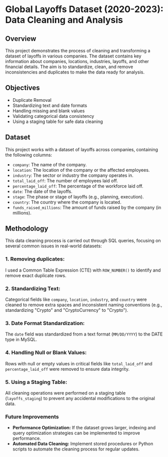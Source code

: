 # Global Layoffs Dataset (2020-2023): Data Cleaning and Analysis

## Overview
This project demonstrates the process of cleaning and transforming a dataset of layoffs in various companies. The dataset contains key information about companies, locations, industries, layoffs, and other financial details. The aim is to standardize, clean, and remove inconsistencies and duplicates to make the data ready for analysis.

## Objectives
- Duplicate Removal
- Standardizing text and date formats
- Handling missing and blank values
- Validating categorical data consistency
- Using a staging table for safe data cleaning

## Dataset
This project works with a dataset of layoffs across companies, containing the following columns:
- `company`: The name of the company.
- `location`: The location of the company or the affected employees.
- `industry`: The sector or industry the company operates in.
- `total_laid_off`: The number of employees laid off.
- `percentage_laid_off`: The percentage of the workforce laid off.
- `date`: The date of the layoffs.
- `stage`: The phase or stage of layoffs (e.g., planning, execution).
- `country`: The country where the company is located.
- `funds_raised_millions`: The amount of funds raised by the company (in millions).


## Methodology
This data cleaning process is carried out through SQL queries, focusing on several common issues in real-world datasets:
###   1. Removing duplicates:
I used a Common Table Expression (CTE) with `ROW_NUMBER()` to identify and remove exact duplicate rows.
###   2. Standardizing Text:
Categorical fields like `company`, `location`, `industry`, and `country` were cleaned to remove extra spaces and inconsistent naming conventions (e.g., standardizing "Crypto" and "CryptoCurrency" to "Crypto").
###   3. Date Format Standardization:
The `date` field was standardized from a text format (`MM/DD/YYYY`) to the DATE type in MySQL.
###   4. Handling Null or Blank Values:
Rows with null or empty values in critical fields like `total_laid_off` and `percentage_laid_off` were removed to ensure data integrity.
###   5. Using a Staging Table:
All cleaning operations were performed on a staging table (`layoffs_staging`) to prevent any accidental modifications to the original data.

### Future Improvements
- **Performance Optimization:** If the dataset grows larger, indexing and query optimization strategies can be implemented to improve performance.
- **Automated Data Cleaning:** Implement stored procedures or Python scripts to automate the cleaning process for regular updates.
